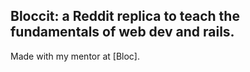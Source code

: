 ## Bloccit: a Reddit replica to teach the fundamentals of web dev and rails.

Made with my mentor at [Bloc].
